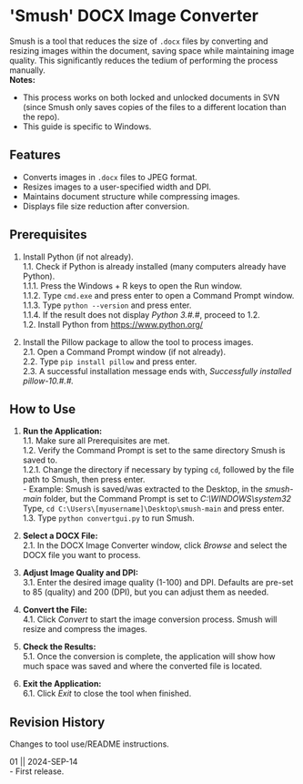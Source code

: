 # 'Smush' DOCX Image Converter
Smush is a tool that reduces the size of `.docx` files by converting and resizing images within the document, saving space while maintaining image quality. This significantly reduces the tedium of performing the process manually.    
**Notes:**    
- This process works on both locked and unlocked documents in SVN (since Smush only saves copies of the files to a different location than the repo). 
- This guide is specific to Windows.
   
   
## Features
- Converts images in `.docx` files to JPEG format.
- Resizes images to a user-specified width and DPI.
- Maintains document structure while compressing images.
- Displays file size reduction after conversion.


## Prerequisites
1. Install Python (if not already).   
		1.1. Check if Python is already installed (many computers already have Python).   
			1.1.1. Press the Windows + R keys to open the Run window.   
			1.1.2. Type `cmd.exe` and press enter to open a Command Prompt window.   
			1.1.3. Type `python --version` and press enter.   
			1.1.4. If the result does not display *Python 3.#.#*, proceed to 1.2.   
		1.2. Install Python from https://www.python.org/   
	     
2. Install the Pillow package to allow the tool to process images.   
		2.1. Open a Command Prompt window (if not already).    
		2.2. Type `pip install pillow` and press enter.    
		2.3. A successful installation message ends with, *Successfully installed pillow-10.#.#.*   


## How to Use   
1. **Run the Application:**   
		1.1. Make sure all Prerequisites are met.    
		1.2. Verify the Command Prompt is set to the same directory Smush is saved to.   
			1.2.1. Change the directory if necessary by typing `cd`, followed by the file path to Smush, then press enter.    
			- Example: Smush is saved/was extracted to the Desktop, in the *smush-main* folder, but the Command Prompt is set to *C:\WINDOWS\system32*   
			Type, `cd C:\Users\[myusername]\Desktop\smush-main` and press enter.     
		1.3. Type `python convertgui.py` to run Smush.    
        
2. **Select a DOCX File:**   
		2.1. In the DOCX Image Converter window, click *Browse* and select the DOCX file you want to process.    
       
3. **Adjust Image Quality and DPI:**    
		3.1. Enter the desired image quality (1-100) and DPI. Defaults are pre-set to 85 (quality) and 200 (DPI), but you can adjust them as needed.    
     
4. **Convert the File:**    
		4.1. Click *Convert* to start the image conversion process. Smush will resize and compress the images.    
       
5. **Check the Results:**    
		5.1. Once the conversion is complete, the application will show how much space was saved and where the converted file is located.    
   
6. **Exit the Application:**   
		6.1. Click *Exit* to close the tool when finished.    
        		
      		
## Revision History   
Changes to tool use/README instructions.   
   
01 || 2024-SEP-14    
	- First release.    
